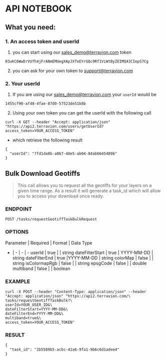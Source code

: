 # API NOTEBOOK

## What you need:

### 1. An access token and userId

1. you can start using our sales_demo@terravion.com token

```
03uKC6WwDrVUfh4jFrANmEMUegXApJXTeEYrGQc9Rf1ViWtByZEIMQ43CIepS7Cg
```
        
2. you can ask for your own token to support@terravion.com

### 2. Your userId

1. If you are using our sales_demo@terravion.com your `userId` would be

```
1455cf90-af48-4fae-87d0-57523de51b8b
```
    
2. Using your own token you can get the userId with the following call

```
curl -X GET --header "Accept: application/json" "https://api2.terravion.com/users/getUserId?access_token=YOUR_ACCESS_TOKEN"
```

* which retrieve the following result

```
{
  "userId": "7fd1da8b-a067-48e5-ab04-84ab6645409b"
}
```

## Bulk Download Geotiffs

> This call allows you to request all the geotiffs for your layers on a given time range.
> As a result it will generate a task_id which will allow you to access your download once ready.

### ENDPOINT

`POST /tasks/requestGeotiffTaskBulkRequest`

### OPTIONS

Parameter | Required | Format | Data Type
- | - | - | - 
userId | true | | string
dateFilterStart | true | YYYY-MM-DD | string
dateFilterEnd | true |YYYY-MM-DD | string
colorMap | false |  | string
isColormapRgb | false |  | string
epsgCode | false |  | double
multiband | false |  | boolean 

### EXAMPLE
```
curl -X POST --header "Content-Type: application/json" --header "Accept: application/json" "https://api2.terravion.com/\
tasks/requestGeotiffTaskBulk?\
userId=YOUR_USER_ID&\
dateFilterStart=YYYY-MM-DD&\
dateFilterEnd=YYYY-MM-DD&\
multiband=true&\
access_token=YOUR_ACCESS_TOKEN"
```
### RESULT
```
{
  "task_id": "2b5589b5-acbc-42a6-9fa1-9b6c6d1adee4"
}
```
